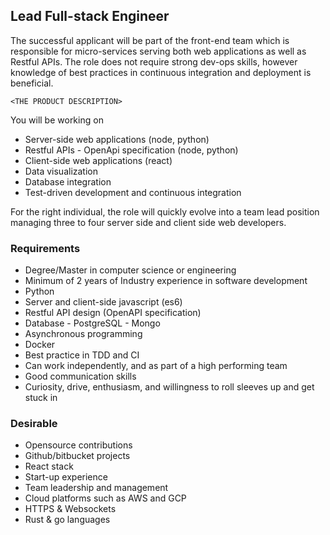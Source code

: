 ## Lead Full-stack Engineer

The successful applicant will be part of the front-end team which is responsible for micro-services serving both web applications as well as Restful APIs. The role does not require strong dev-ops skills, however knowledge of best practices in continuous integration and deployment is beneficial.

`<THE PRODUCT DESCRIPTION>`

You will be working on

- Server-side web applications (node, python)
- Restful APIs - OpenApi specification (node, python)
- Client-side web applications (react)
- Data visualization
- Database integration
- Test-driven development and continuous integration

For the right individual, the role will quickly evolve into a team lead position managing three to four server side and client side web developers.

### Requirements

- Degree/Master in computer science or engineering
- Minimum of 2 years of Industry experience in software development
- Python
- Server and client-side javascript (es6)
- Restful API design (OpenAPI specification)
- Database - PostgreSQL - Mongo
- Asynchronous programming
- Docker
- Best practice in TDD and CI
- Can work independently, and as part of a high performing team
- Good communication skills
- Curiosity, drive, enthusiasm, and willingness to roll sleeves up and get stuck in

### Desirable

- Opensource contributions
- Github/bitbucket projects
- React stack
- Start-up experience
- Team leadership and management
- Cloud platforms such as AWS and GCP
- HTTPS & Websockets
- Rust & go languages
